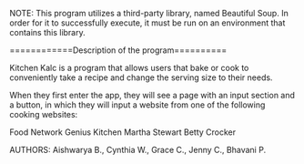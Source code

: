 NOTE: This program utilizes a third-party library, named Beautiful Soup. 
In order for it to successfully execute, it must be run on an environment
that contains this library.

============Description of the program==========

Kitchen Kalc is a program that allows users that bake or cook to 
conveniently take a recipe and change the serving size to their needs.

When they first enter the app, they will see a page with an input section
and a button, in which they will input a website from one of the following 
cooking websites: 

Food Network
Genius Kitchen
Martha Stewart
Betty Crocker


AUTHORS: Aishwarya B., Cynthia W., Grace C., Jenny C., Bhavani P.
